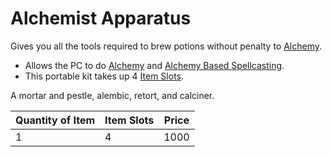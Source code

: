 # Alchemist Apparatus

Gives you all the tools required to brew potions without penalty to [Alchemy](../../../Magic/Crafting/Alchemy/Alchemy.md).

- Allows the PC to do [Alchemy](../../../Magic/Crafting/Alchemy/Alchemy.md) and [Alchemy Based Spellcasting](../../../Magic/Spellcasting/The%20Spellcasting%20Systems/Alchemy%20Based%20Spellcasting.md).
- This portable kit takes up 4 [Item Slots](../../../Player%20Characters/Derived%20Statistics/Item%20Slots.md).

A mortar and pestle, alembic, retort, and calciner.

| Quantity of Item | Item Slots | Price |
| ---------------- | ---------- | ----- |
| 1                | 4          | 1000  |
